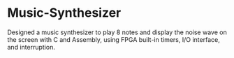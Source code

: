 # Music-Synthesizer

Designed a music synthesizer to play 8 notes and display the noise wave on the screen with C and Assembly, using FPGA built-in timers, I/O interface, and interruption.

